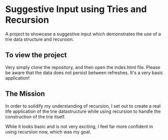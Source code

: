 # Suggestive Input using Tries and Recursion
A project to showcase a suggestive input which demonstrates the use of a trie data structure and recursion.

## To view the project
Very simply clone the repository, and then open the index.html file. 
Please be aware that the data does not persist between refreshes. It's a very basic application!

## The Mission
In order to solidify my understanding of recursion, I set out to create a real life application of the trie datastructure while using recursion to handle the construction of the trie itself.

While it looks basic and is not very exciting, I feel far more confident in using recursion now, which was my goal.
